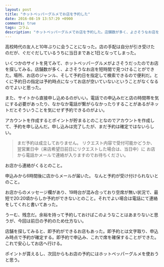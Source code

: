 ```yaml
---
layout: post
title: "ホットペッパーグルメでお店を予約した"
date: 2016-08-19 13:57:29 +0900
comments: true
tags: コラム
description: "ホットペッパーグルメでお店を予約した。店舗数が多く、よさそうなお店を短時間で見つけることができた。場所、お店のジャンル、そして予約日を指定して検索できるので便利だ。とくに予約日の指定は予約時点になってお店が空いていないということがなくなるのでよいと思った。"
---
```


高校時代の友人と10年ぶりに会うことになった。店の手配は自分が引き受けたのだが、ぐだぐだしているうちに当日まであと1日となってしまった。

いくつかのサイトを見てみて、ホットペッパーグルメがよさそうだったのでお店を探してみる。店舗数が多く、よさそうなお店を短時間で見つけることができた。場所、お店のジャンル、そして予約日を指定して検索できるので便利だ。とくに予約日の指定は予約時点になってお店が空いていないということがなくなるのでよいと思った。

また、サイトから直接申し込めるのがいい。電話での申込みだと店の時間帯を気にする必要があったり、なかなか電話が繋がらなかったりすることがあるがネットだとそういうことを気にせず予約できるのがよい。

アカウントを作成するとポイントが貯まるとのことなのでアカウントを作成して、予約を申し込んだ。申し込みは完了したが、まだ予約は確定ではないらしい。

> まだ予約は成立しておりません。
リクエスト内容で受付可能かどうか、
翌営業日中（来店希望日前日にリクエストした場合は、当日中）に
お店から電話かメールで連絡が入りますのでお待ちください。

お店から連絡がくるとのこと。

申込みから6時間後に店からメールが届いた。
なんと予約が受け付けられないとのこと。

お店からのメッセージ欄があり、19時台が混み合っており空席が無い状況で、最短で20:20頃からしか予約ができないとのこと。それでよい場合は電話にて連絡をしてくれと書いてあった。

うーむ、残念だ。余裕を持って予約しておけばこのようなことはあまりないと思うが、今回は前日の予約のため仕方ない。

店舗を探してみると、即予約ができるお店もあった。即予約とは文字取り、申込み時点で予約が確定する。即予約で申込み、これで席を確保することができた。これで安心してお店へ行ける。

ポイントが貰えるし、次回からもお店の予約にはホットペッパーグルメを使おうと思う。
